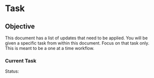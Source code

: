 # Task

## Objective

This document has a list of updates that need to be applied. You will be given a specific task from within this document. Focus on that task only. This is meant to be a one at a time workflow.



### Current Task 


Status: 

